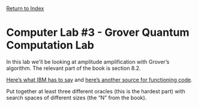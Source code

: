 \
[Return to Index](index.md)
# Computer Lab #3 - Grover Quantum Computation Lab

In this lab we'll be looking at amplitude amplification with Grover’s algorithm.  The relevant part of the book is section 8.2.

[Here’s what IBM has to say](https://learning.quantum.ibm.com/course/fundamentals-of-quantum-algorithms/grovers-algorithm) and [here’s another source for functioning code](https://www.geeksforgeeks.org/introduction-to-grovers-algorithm/).

Put together at least three different oracles (this is the hardest part) with search spaces of different sizes (the “N” from the book).
